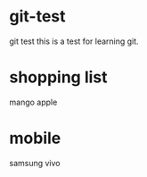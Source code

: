 # git-test
git test
this is  a test for learning git.

# shopping list
mango
apple

# mobile
samsung
vivo

